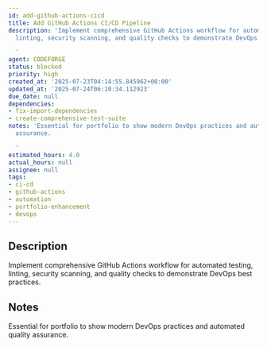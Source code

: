 ```yaml
---
id: add-github-actions-cicd
title: Add GitHub Actions CI/CD Pipeline
description: 'Implement comprehensive GitHub Actions workflow for automated testing,
  linting, security scanning, and quality checks to demonstrate DevOps best practices.

  '
agent: CODEFORGE
status: blocked
priority: high
created_at: '2025-07-23T04:14:55.845962+00:00'
updated_at: '2025-07-24T06:10:34.112923'
due_date: null
dependencies:
- fix-import-dependencies
- create-comprehensive-test-suite
notes: 'Essential for portfolio to show modern DevOps practices and automated quality
  assurance.

  '
estimated_hours: 4.0
actual_hours: null
assignee: null
tags:
- ci-cd
- github-actions
- automation
- portfolio-enhancement
- devops
---
```


## Description

Implement comprehensive GitHub Actions workflow for automated testing, linting, security scanning, and quality checks to demonstrate DevOps best practices.


## Notes

Essential for portfolio to show modern DevOps practices and automated quality assurance.


